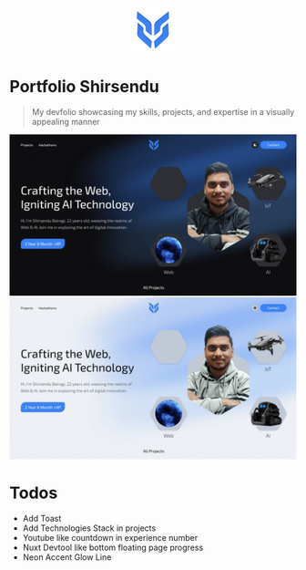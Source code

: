 <p align="center">
  <img src="./public/logo.png" lt="Logo" width="80" />
<p>

# Portfolio Shirsendu
> My devfolio showcasing my skills, projects, and expertise in a visually appealing manner

![Landing](public/previews/landing-dark.jpg)
![Landing](public/previews/landing-light.jpg)

# Todos
- Add Toast
- Add Technologies Stack in projects
- Youtube like countdown in experience number
- Nuxt Devtool like bottom floating page progress
- Neon Accent Glow Line